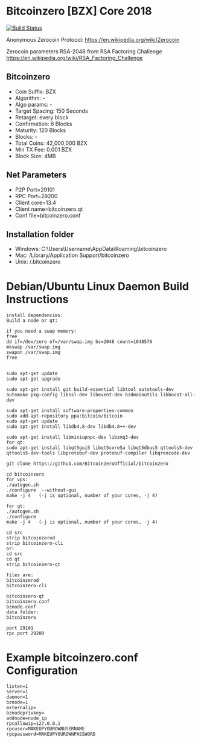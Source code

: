 Bitcoinzero [BZX] Core 2018
===============================

[![Build Status](https://travis-ci.org/bitcoinzerotakeover/bitcoinzero.svg?branch=master)](https://travis-ci.org/bitcoinzerotakeover/bitcoinzero)

Anonymous Zerocoin Protocol:
https://en.wikipedia.org/wiki/Zerocoin

Zerocoin  parameters RSA-2048 from RSA Factoring Challenge
https://en.wikipedia.org/wiki/RSA_Factoring_Challenge

Bitcoinzero
----------------
* Coin Suffix: BZX
* Algorithm: -
* Algo params: -
* Target Spacing: 150 Seconds
* Retarget: every block
* Confirmation: 6 Blocks
* Maturity: 120 Blocks
* Blocks: -
* Total Coins: 42,000,000 BZX
* Min TX Fee: 0.001 BZX
* Block Size: 4MB


Net Parameters
----------------
* P2P Port=29101
* RPC Port=29200
* Client core=13.4
* Client name=bitcoinzero.qt
* Conf file=bitcoinzero.conf

Installation folder
----------------
* Windows: C:\Users\Username\AppData\Roaming\bitcoinzero
* Mac: /Library/Application Support/bitcoinzero
* Unix: /.bitcoinzero



Debian/Ubuntu Linux Daemon Build Instructions
================================================

	install dependencies:
	Build a node or qt:

	if you need a swap memory:
	free
	dd if=/dev/zero of=/var/swap.img bs=2048 count=1048576
	mkswap /var/swap.img
	swapon /var/swap.img
	free


	sudo apt-get update
	sudo apt-get upgrade

	sudo apt-get install git build-essential libtool autotools-dev automake pkg-config libssl-dev libevent-dev bsdmainutils libboost-all-dev

	sudo apt-get install software-properties-common
	sudo add-apt-repository ppa:bitcoin/bitcoin
	sudo apt-get update
	sudo apt-get install libdb4.8-dev libdb4.8++-dev

	sudo apt-get install libminiupnpc-dev libzmq3-dev
	for qt:
	sudo apt-get install libqt5gui5 libqt5core5a libqt5dbus5 qttools5-dev qttools5-dev-tools libprotobuf-dev protobuf-compiler libqrencode-dev

	git clone https://github.com/BitcoinZeroOfficial/bitcoinzero

	cd bitcoinzero
	for vps:
	./autogen.sh
	./configure  --without-gui
	make -j 4   (-j is optional, number of your cores, -j 4)

	for qt:
	./autogen.sh
	./configure
	make -j 4   (-j is optional, number of your cores, -j 4)

	cd src
	strip bitcoinzerod
	strip bitcoinzero-cli
	or:
	cd src
	cd qt
	strip bitcoinzero-qt

	files are:
	bitcoinzerod
	bitcoinzero-cli

	bitcoinzero-qt
	bitcoinzero.conf
	bznode.conf
	data folder:
	bitcoinzero

	port 29101
	rpc port 29200

Example bitcoinzero.conf Configuration
===================================================

	listen=1
	server=1
	daemon=1
	bznode=1
	externalip=
	bznodeprivkey=
	addnode=node_ip
	rpcallowip=127.0.0.1
	rpcuser=MAKEUPYOUROWNUSERNAME
	rpcpassword=MAKEUPYOUROWNPASSWORD
